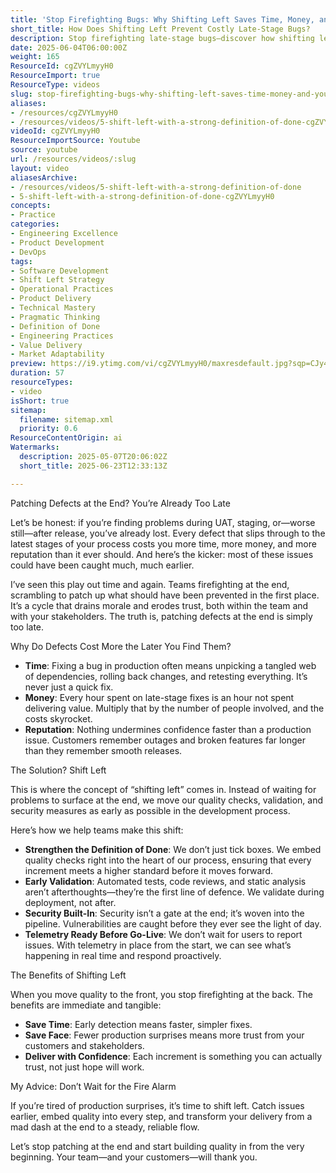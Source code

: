 ```yaml
---
title: 'Stop Firefighting Bugs: Why Shifting Left Saves Time, Money, and Your Reputation'
short_title: How Does Shifting Left Prevent Costly Late-Stage Bugs?
description: Stop firefighting late-stage bugs—discover how shifting left saves time, money, and reputation by building quality in from the start. Learn the smarter way.
date: 2025-06-04T06:00:00Z
weight: 165
ResourceId: cgZVYLmyyH0
ResourceImport: true
ResourceType: videos
slug: stop-firefighting-bugs-why-shifting-left-saves-time-money-and-your-reputation
aliases:
- /resources/cgZVYLmyyH0
- /resources/videos/5-shift-left-with-a-strong-definition-of-done-cgZVYLmyyH0
videoId: cgZVYLmyyH0
ResourceImportSource: Youtube
source: youtube
url: /resources/videos/:slug
layout: video
aliasesArchive:
- /resources/videos/5-shift-left-with-a-strong-definition-of-done
- 5-shift-left-with-a-strong-definition-of-done-cgZVYLmyyH0
concepts:
- Practice
categories:
- Engineering Excellence
- Product Development
- DevOps
tags:
- Software Development
- Shift Left Strategy
- Operational Practices
- Product Delivery
- Technical Mastery
- Pragmatic Thinking
- Definition of Done
- Engineering Practices
- Value Delivery
- Market Adaptability
preview: https://i9.ytimg.com/vi/cgZVYLmyyH0/maxresdefault.jpg?sqp=CJy47sAG&rs=AOn4CLB-oV7UHXQDZ40-yACDdtjb7-4r8w
duration: 57
resourceTypes:
- video
isShort: true
sitemap:
  filename: sitemap.xml
  priority: 0.6
ResourceContentOrigin: ai
Watermarks:
  description: 2025-05-07T20:06:02Z
  short_title: 2025-06-23T12:33:13Z

---
```

Patching Defects at the End? You’re Already Too Late

Let’s be honest: if you’re finding problems during UAT, staging, or—worse still—after release, you’ve already lost. Every defect that slips through to the latest stages of your process costs you more time, more money, and more reputation than it ever should. And here’s the kicker: most of these issues could have been caught much, much earlier.

I’ve seen this play out time and again. Teams firefighting at the end, scrambling to patch up what should have been prevented in the first place. It’s a cycle that drains morale and erodes trust, both within the team and with your stakeholders. The truth is, patching defects at the end is simply too late.

Why Do Defects Cost More the Later You Find Them?

- **Time**: Fixing a bug in production often means unpicking a tangled web of dependencies, rolling back changes, and retesting everything. It’s never just a quick fix.
- **Money**: Every hour spent on late-stage fixes is an hour not spent delivering value. Multiply that by the number of people involved, and the costs skyrocket.
- **Reputation**: Nothing undermines confidence faster than a production issue. Customers remember outages and broken features far longer than they remember smooth releases.

The Solution? Shift Left

This is where the concept of “shifting left” comes in. Instead of waiting for problems to surface at the end, we move our quality checks, validation, and security measures as early as possible in the development process.

Here’s how we help teams make this shift:

- **Strengthen the Definition of Done**: We don’t just tick boxes. We embed quality checks right into the heart of our process, ensuring that every increment meets a higher standard before it moves forward.
- **Early Validation**: Automated tests, code reviews, and static analysis aren’t afterthoughts—they’re the first line of defence. We validate during deployment, not after.
- **Security Built-In**: Security isn’t a gate at the end; it’s woven into the pipeline. Vulnerabilities are caught before they ever see the light of day.
- **Telemetry Ready Before Go-Live**: We don’t wait for users to report issues. With telemetry in place from the start, we can see what’s happening in real time and respond proactively.

The Benefits of Shifting Left

When you move quality to the front, you stop firefighting at the back. The benefits are immediate and tangible:

- **Save Time**: Early detection means faster, simpler fixes.
- **Save Face**: Fewer production surprises means more trust from your customers and stakeholders.
- **Deliver with Confidence**: Each increment is something you can actually trust, not just hope will work.

My Advice: Don’t Wait for the Fire Alarm

If you’re tired of production surprises, it’s time to shift left. Catch issues earlier, embed quality into every step, and transform your delivery from a mad dash at the end to a steady, reliable flow.

Let’s stop patching at the end and start building quality in from the very beginning. Your team—and your customers—will thank you.
